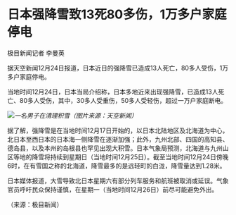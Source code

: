 # 日本强降雪致13死80多伤，1万多户家庭停电

极目新闻记者 李曼英

据天空新闻12月24日报道，日本近日的强降雪已造成13人死亡，80多人受伤，1万多户家庭停电。

当地时间12月24日，日本当局介绍称，日本多地近来出现强降雪，已造成13人死亡、80多人受伤，其中，30多人受重伤，50多人受轻伤，超过一万户家庭断电。

![](https://inews.gtimg.com/newsapp_bt/0/15575628421/1000)_一名男子在清理积雪（图片来源：天空新闻）_

据了解，强降雪是在当地时间12月17日开始的，以日本北陆地区及北海道为中心，北日本至西日本的日本海一侧降雪在逐渐加强；此外，九州北部、四国的高知县、德岛县，以及本州的岛根县也罕见出现大积雪。日本气象局预测，北海道与九州山区等地的降雪将持续到星期日（当地时间12月25日）。截至当地时间12月24日傍晚6时，在有雪国之称的北海道，降雪最多的是远轻町的白泷，降雪量达到1.28米。

日本媒体报道，大雪导致北日本星期六有部分列车服务和航班被取消或延误。气象官员呼吁民众保持谨慎，在星期一（当地时间12月26日）前尽可能避免外出。

（来源：极目新闻）

